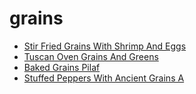 # grains

 * [Stir Fried Grains With Shrimp And Eggs](index/s/stir-fried-grains-with-shrimp-and-eggs-51210040.json)
 * [Tuscan Oven Grains And Greens](index/t/tuscan-oven-grains-and-greens-107346.json)
 * [Baked Grains Pilaf](index/b/baked-grains-pilaf.json)
 * [Stuffed Peppers With Ancient Grains A](index/s/stuffed-peppers-with-ancient-grains-a.json)
